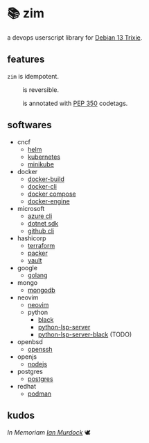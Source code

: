 <!-- This Source Code Form is subject to the terms of the Mozilla Public
   - License, v. 2.0. If a copy of the MPL was not distributed with this
   - file, You can obtain one at https://mozilla.org/MPL/2.0/. -->

# 📚 zim

a devops userscript library for [Debian 13 Trixie](https://wiki.debian.org/DebianTrixie).

## features
`zim` is idempotent.

&nbsp;&nbsp;&nbsp;&nbsp;&nbsp;&nbsp;&nbsp;&nbsp;&nbsp;is reversible.

&nbsp;&nbsp;&nbsp;&nbsp;&nbsp;&nbsp;&nbsp;&nbsp;&nbsp;is annotated with [PEP 350](https://peps.python.org/pep-0350/) codetags.

## softwares

- cncf
  - [helm](https://helm.sh/docs/)
  - [kubernetes](https://kubernetes.io/docs/home/)
  - [minikube](https://minikube.sigs.k8s.io/docs/)
- docker
  - [docker-build](https://docs.docker.com/build/)
  - [docker-cli](https://docs.docker.com/engine/reference/commandline/cli/)
  - [docker compose](https://docs.docker.com/compose/)
  - [docker-engine](https://docs.docker.com/engine/)
- microsoft
  - [azure cli](https://learn.microsoft.com/en-us/cli/azure/)
  - [dotnet sdk](https://learn.microsoft.com/en-us/dotnet/)
  - [github cli](https://cli.github.com/manual/)
- hashicorp
   - [terraform](https://developer.hashicorp.com/terraform/docs)
   - [packer](https://developer.hashicorp.com/packer/docs)
   - [vault](https://developer.hashicorp.com/vault/docs)
- google
  - [golang](https://go.dev/doc/)
- mongo
  - [mongodb](https://www.mongodb.com/docs/)
- neovim
  - [neovim](https://neovim.io/doc/)
  - python
    - [black](https://black.readthedocs.io/en/stable/)
    - [python-lsp-server](https://github.com/python-lsp/python-lsp-server)
    - [python-lsp-server-black](https://github.com/python-lsp/python-lsp-black) (TODO) 
- openbsd
  - [openssh](https://www.openssh.com/manual.html)
- openjs
  - [nodejs](https://nodejs.org/en/docs)
- postgres
  - [postgres](https://www.postgresql.org/docs/)
- redhat
  - [podman](https://docs.podman.io/en/latest/)

## kudos
*In Memoriam [Ian Murdock](https://www.debian.org/doc/manuals/project-history/manifesto.en.html)* 🕊️
